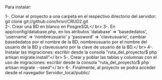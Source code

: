 Para instalar:

1-. Clonar el proyecto a una carpeta en el respectivo directorio del servidor: git clone git://github.com/hrsn/CRUD2.git <br>
2-. Crear una BD en blanco en PosgreSQL</ br>
3-. En app/config/database.php, en los atributos 'database' => 'basededatos', 'username' => 'nombreusuario' y 'password' => 'claveusuario', cambiar basededatos por el nombre de la BD, nombreusuario por el nombre del usuario de la BD y claveusuario por la clave de usuario de la BD.</ br>
4-. Instalar las migraciones: escribir desde la consola "ruta_del_proyecto/$ php artisan migrate:install"</ br>
5-. Crear y poblar las tablas y columnas con el uso de migraciones: escribir desde la consola "ruta_del_proyecto/$ php artisan migrate --seed"</ br>
6-. Finalmente, al proyecto se podra acceder desde el navegador Servidor_local/public/ 
